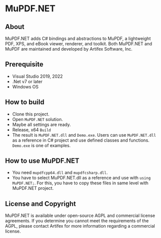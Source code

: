 # MuPDF.NET

## About
MuPDF.NET adds C# bindings and abstractions to MuPDF, a lightweight PDF, XPS, and eBook viewer, renderer, and toolkit. Both MuPDF.NET and MuPDF are maintained and developed by Artifex Software, Inc.

## Prerequisite
- Visual Studio 2019, 2022
- .Net v7 or later
- Windows OS

## How to build
- Clone this project.
- Open `MuPDF.NET` solution.
- Maybe all settings are ready.
- Release, x64 `Build`
- The result is `MuPDF.NET.dll` and `Demo.exe`. Users can use `MuPDF.NET.dll` as a reference in C# project and use defined classes and functions. `Demo.exe` is one of examples.

## How to use MuPDF.NET
- You need `mupdfcpp64.dll` and `mupdfcsharp.dll`.
- You have to select MuPDF.NET.dll as a reference and use with `using MuPDF.NET;`. For this, you have to copy these files in same level with MuPDF.NET project.

## License and Copyright
MuPDF.NET is available under open-source AGPL and commercial license agreements. If you determine you cannot meet the requirements of the AGPL, please contact Artifex for more information regarding a commercial license.
